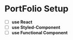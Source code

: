 # PortFolio Setup

- [ ] **use React**
- [ ] **use Styled-Component**
- [ ] **use Functional Component**
